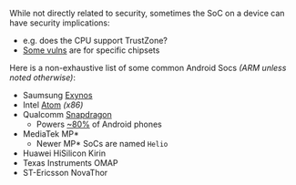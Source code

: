 While not directly related to security, sometimes the SoC on a device can have security implications:
- e.g. does the CPU support TrustZone? 
- [Some vulns](https://www.codeaurora.org/projects/security-advisories/memory-corruption-qseecom-driver-cve-2014-4322) are for specific chipsets

Here is a non-exhaustive list of some common Android Socs _(ARM unless noted otherwise)_:

- Saumsung [Exynos](https://en.wikipedia.org/wiki/Exynos)
- Intel [Atom](https://en.wikipedia.org/wiki/Atom_(system_on_chip)) _(x86)_
- Qualcomm [Snapdragon](https://en.wikipedia.org/wiki/Qualcomm_Snapdragon)
  - Powers [~80%](http://www.securityweek.com/critical-vulnerability-plagues-60-android-devices) of Android phones 
- MediaTek MP* 
  - Newer MP* SoCs are named `Helio`
- Huawei HiSilicon Kirin
- Texas Instruments OMAP
- ST-Ericsson NovaThor
